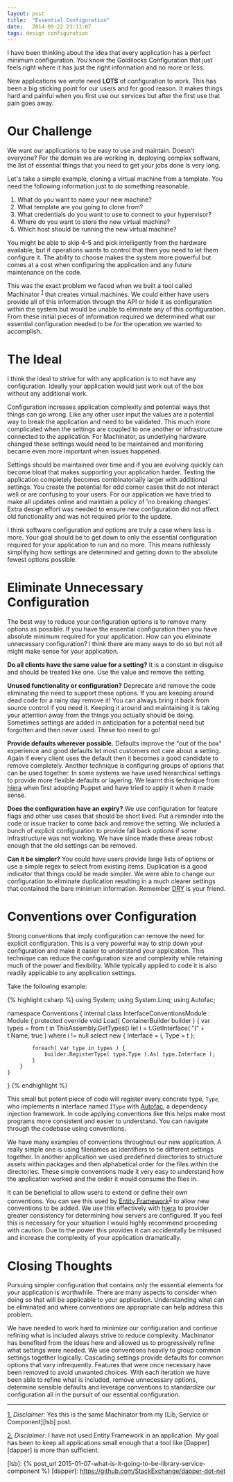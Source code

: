 ```yaml
---
layout: post
title:  "Essential Configuration"
date:   2014-09-22 23:11:07
tags: design configuration
---
```


I have been thinking about the idea that every application has a perfect
minimum configuration. You know the Goldilocks Configuration that just feels
right where it has just the right information and no more or less.

New applications we wrote need **LOTS** of configuration to work. This has been
a big sticking point for our users and for good reason. It makes things hard
and painful when you first use our services but after the first use that pain
goes away.

Our Challenge
===============================================================================

We want our applications to be easy to use and maintain. Doesn't everyone? For
the domain we are working in, deploying complex software, the list of essential
things that you need to get your jobs done is very long.

Let's take a simple example, cloning a virtual machine from a template. You need
the following information just to do something reasonable.

1. What do you want to name your new machine?
2. What template are you going to clone from?
3. What credentials do you want to use to connect to your hypervisor?
4. Where do you want to store the new virtual machine?
5. Which host should be running the new virtual machine?

You might be able to skip 4-5 and pick intelligently from the hardware
available, but if operations wants to control that then you need to let them
configure it. The ability to choose makes the system more powerful but comes at
a cost when configuring the application and any future maintenance on the code.

This was the exact problem we faced when we built a tool called Machinator
<sup id="essential-configuration-reverse-note-1"><a href="#essential-configuration-note-1">1</a></sup> that creates virtual
machines. We could either have users provide all of this information through
the API or hide it as configuration within the system but would be unable to
eliminate any of this configuration. From these initial pieces of information
required we determined what our essential configuration needed to be for the
operation we wanted to accomplish.

The Ideal
===============================================================================

I think the ideal to strive for with any application is to not have any
configuration. Ideally your application would just work out of the box without
any additional work.

Configuration increases application complexity and potential ways that things
can go wrong. Like any other user input the values are a potential way to break
the application and need to be validated. This much more complicated when the
settings are coupled to one another or infrastructure connected to the
application. For Machinator, as underlying hardware changed these settings
would need to be maintained and monitoring became even more important when
issues happened.

Settings should be maintained over time and if you are evolving quickly can
become bloat that makes supporting your application harder. Testing the
application completely becomes combinatorially larger with additional settings.
You create the potential for odd corner cases that do not interact well or are
confusing to your users. For our application we have tried to make all updates
online and maintain a policy of 'no breaking changes'. Extra design effort was
needed to ensure new configuration did not affect old functionality and was not
required prior to the update.

I think software configuration and options are truly a case where less is more.
Your goal should be to get down to only the essential configuration required
for your application to run and no more. This means ruthlessly simplifying how
settings are determined and getting down to the absolute fewest options
possible.

Eliminate Unnecessary Configuration
===============================================================================

The best way to reduce your configuration options is to remove many options as
possible. If you have the essential configuration then you have absolute
minimum required for your application. How can you eliminate unnecessary
configuration? I think there are many ways to do so but not all might make
sense for your application.

**Do all clients have the same value for a setting?** It is a constant in
disguise and should be treated like one. Use the value and remove the setting.

**Unused functionality or configuration?** Deprecate
and remove the code eliminating the need to support these options. If you are
keeping around dead code for a rainy day remove it! You can always bring it
back from source control if you need it. Keeping it around and maintaining it
is taking your attention away from the things you actually should be doing.
Sometimes settings are added in anticipation for a potential need but forgotten
and then never used. These too need to go!

**Provide defaults wherever possible.** Defaults improve the "out of the box"
experience and good defaults let most customers not care about a setting.
Again if every client uses the default then it becomes a good candidate to
remove completely. Another technique is configuring groups of options that
can be used together. In some systems we have used hierarchical settings to
provide more flexible defaults or layering. We learnt this technique from
[hiera][hiera] when first adopting Puppet and have tried to apply it when it
made sense.

**Does the configuration have an expiry?** We use configuration for feature
flags and other use cases that should be short lived. Put a reminder into the
code or issue tracker to come back and remove the setting. We included a bunch
of explicit configuration to provide fall back options if some infrastructure
was not working. We have since made these areas robust enough that the old
settings can be removed.

**Can it be simpler?** You could have users provide large lists of options or
use a simple regex to select from existing items. Duplication is a good
indicator that things could be made simpler. We were able to change our
configuration to eliminate duplication resulting in a much clearer settings
that contained the bare minimum information. Remember [DRY][dry] is your friend.

Conventions over Configuration
===============================================================================

Strong conventions that imply configuration can remove the need for explicit
configuration. This is a very powerful way to strip down your configuration and
make it easier to understand your application. This technique can reduce the
configuration size and complexity while retaining much of the power and
flexibility. While typically applied to code it is also readily applicable to
any application settings.

Take the following example:

{% highlight csharp %}
using System;
using System.Linq;
using Autofac;

namespace Conventions {
    internal class InterfaceConventionsModule : Module  {
        protected override void Load( ContainerBuilder builder ) {
            var types = from t in ThisAssembly.GetTypes()
                        let i = t.GetInterface( "I" + t.Name, true )
                        where i != null
                        select new { Interface = i, Type = t };

            foreach( var type in types ) {
                builder.RegisterType( type.Type ).As( type.Interface );
            }
        }
    }
}
{% endhighlight %}

This small but potent piece of code will register every concrete type, ``Type``, who
implements n interface named ``IType`` with [Autofac][autofac], a dependency injection
framework. In code applying conventions like this helps make most programs more
consistent and easier to understand. You can navigate through the codebase
using conventions.

We have many examples of conventions throughout our new application. A really
simple one is using filenames as identifiers to tie different settings together.
In another application we used predefined directories to structure assets
within packages and then alphabetical order for the files within the
directories. These simple conventions made it very easy to understand how the
application worked and the order it would consume the files in.

It can be beneficial to allow users to extend or define their own conventions.
You can see this used by [Entity Framework][ef]<sup id="essential-configuration-reverse-note-2"><a href="#essential-configuration-note-2">2</a></sup>
to allow new conventions to be added. We use this effectively with [hiera][hiera]
to provider greater consistency for determining how servers are configured. If
you feel this is necessary for your situation I would highly recommend
proceeding with caution. Due to the power this provides it can accidentally be
misused and increase the complexity of your application dramatically.

Closing Thoughts
===============================================================================

Pursuing simpler configuration that contains only the essential elements for
your application is worthwhile. There are many aspects to consider when doing
so that will be applicable to your application. Understanding what can be
eliminated and where conventions are appropriate can help address this problem.

We have needed to work hard to minimize our configuration and continue refining
what is included always strive to reduce complexity. Machinator has benefited
from the ideas here and allowed us to progressively refine what settings were
needed. We use conventions heavily to group common settings together logically.
Cascading settings provide defaults for common options that vary infrequently.
Features that were once necessary have been removed to avoid unwanted choices.
With each iteration we have been able to refine what is included, remove
unnecessary options, determine sensible defaults and leverage conventions to
standardize our configuration all in the pursuit of our essential
configuration.

<hr />

<a id="essential-configuration-note-1" href="#essential-configuration-reverse-note-1">1.</a>
*Disclaimer:* Yes this is the same Machinator from my
[Lib, Service or Component][lsb] post.

<a id="essential-configuration-note-2" href="#essential-configuration-reverse-note-2">2.</a>
*Disclaimer:* I have not used Entity Framework in an application. My goal has
been to keep all applications small enough that a tool like [Dapper][dapper] is
more than sufficient.

[hiera]: https://docs.puppetlabs.com/hiera/1/
[autofac]: http://autofac.org/
[dry]: http://www.artima.com/intv/dry.html
[ef]:  http://msdn.microsoft.com/en-us/data/jj819164.aspx
[lsb]: {% post_url 2015-01-07-what-is-it-going-to-be-library-service-component %}
[dapper]: https://github.com/StackExchange/dapper-dot-net